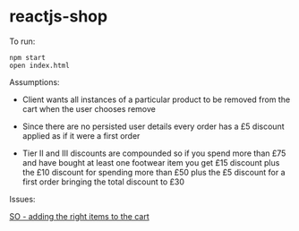 # reactjs-shop

To run:

```
npm start
open index.html
```
Assumptions:

- Client wants all instances of a particular product to be removed from the cart when the user chooses remove

- Since there are no persisted user details every order has a £5 discount applied as if it were a first order

- Tier II and III discounts are compounded so if you spend more than £75 and have bought at least one footwear item you get £15 discount plus the £10 discount for spending more than £50 plus the £5 discount for a first order bringing the total discount to £30

Issues:

[SO - adding the right items to the cart](http://stackoverflow.com/questions/30865389/cart-not-adding-correct-item-in-react-js)
